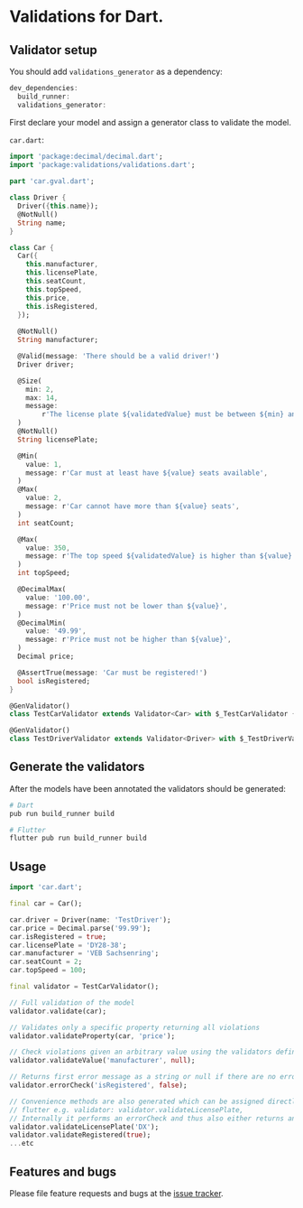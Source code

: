 # Validations for Dart.

## Validator setup 

You should add `validations_generator` as a dependency:
```dart
dev_dependencies:
  build_runner:
  validations_generator: 
```

First declare your model and assign a generator class to validate the model.

`car.dart`:
```dart
import 'package:decimal/decimal.dart';
import 'package:validations/validations.dart';
       
part 'car.gval.dart';

class Driver {
  Driver({this.name});
  @NotNull()
  String name;
}

class Car {
  Car({
    this.manufacturer,
    this.licensePlate,
    this.seatCount,
    this.topSpeed,
    this.price,
    this.isRegistered,
  });
  
  @NotNull()
  String manufacturer;

  @Valid(message: 'There should be a valid driver!')
  Driver driver;

  @Size(
    min: 2,
    max: 14,
    message:
        r'The license plate ${validatedValue} must be between ${min} and ${max} characters long',
  )
  @NotNull()
  String licensePlate;

  @Min(
    value: 1,
    message: r'Car must at least have ${value} seats available',
  )
  @Max(
    value: 2,
    message: r'Car cannot have more than ${value} seats',
  )
  int seatCount;

  @Max(
    value: 350,
    message: r'The top speed ${validatedValue} is higher than ${value}',
  )
  int topSpeed;

  @DecimalMax(
    value: '100.00',
    message: r'Price must not be lower than ${value}',
  )
  @DecimalMin(
    value: '49.99',
    message: r'Price must not be higher than ${value}',
  )
  Decimal price;

  @AssertTrue(message: 'Car must be registered!')
  bool isRegistered;
}

@GenValidator()
class TestCarValidator extends Validator<Car> with $_TestCarValidator {}

@GenValidator()
class TestDriverValidator extends Validator<Driver> with $_TestDriverValidator {}
```

## Generate the validators

After the models have been annotated the validators should be generated:
```bash
# Dart
pub run build_runner build

# Flutter 
flutter pub run build_runner build
```

## Usage

```dart
import 'car.dart';

final car = Car();

car.driver = Driver(name: 'TestDriver');
car.price = Decimal.parse('99.99');
car.isRegistered = true;
car.licensePlate = 'DY28-38';
car.manufacturer = 'VEB Sachsenring';
car.seatCount = 2;
car.topSpeed = 100;

final validator = TestCarValidator();

// Full validation of the model
validator.validate(car);

// Validates only a specific property returning all violations
validator.validateProperty(car, 'price');

// Check violations given an arbitrary value using the validators defined for `manufacturer`
validator.validateValue('manufacturer', null);

// Returns first error message as a string or null if there are no errors.
validator.errorCheck('isRegistered', false);

// Convenience methods are also generated which can be assigned directly to form validators in
// flutter e.g. validator: validator.validateLicensePlate,
// Internally it performs an errorCheck and thus also either returns an error message or [null];
validator.validateLicensePlate('DX');
validator.validateRegistered(true);
...etc
```


## Features and bugs

Please file feature requests and bugs at the [issue tracker][tracker].

[tracker]: http://github.com/dartlib/validations/issues
